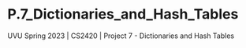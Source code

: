 # P.7_Dictionaries_and_Hash_Tables
UVU Spring 2023  |  CS2420  |  Project 7 - Dictionaries and Hash Tables
